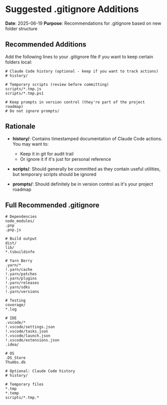 # Suggested .gitignore Additions

**Date**: 2025-06-19
**Purpose**: Recommendations for .gitignore based on new folder structure

## Recommended Additions

Add the following lines to your .gitignore file if you want to keep certain folders local:

```gitignore
# Claude Code history (optional - keep if you want to track actions)
# history/

# Temporary scripts (review before committing)
scripts/*.tmp.js
scripts/*.tmp.ps1

# Keep prompts in version control (they're part of the project roadmap)
# Do not ignore prompts/
```

## Rationale

- **history/**: Contains timestamped documentation of Claude Code actions. You may want to:
  - Keep it in git for audit trail
  - Or ignore it if it's just for personal reference
  
- **scripts/**: Should generally be committed as they contain useful utilities, but temporary scripts should be ignored

- **prompts/**: Should definitely be in version control as it's your project roadmap

## Full Recommended .gitignore

```gitignore
# Dependencies
node_modules/
.pnp
.pnp.js

# Build output
dist/
lib/
*.tsbuildinfo

# Yarn Berry
.yarn/*
!.yarn/cache
!.yarn/patches
!.yarn/plugins
!.yarn/releases
!.yarn/sdks
!.yarn/versions

# Testing
coverage/
*.log

# IDE
.vscode/*
!.vscode/settings.json
!.vscode/tasks.json
!.vscode/launch.json
!.vscode/extensions.json
.idea/

# OS
.DS_Store
Thumbs.db

# Optional: Claude Code history
# history/

# Temporary files
*.tmp
*.temp
scripts/*.tmp.*
```
